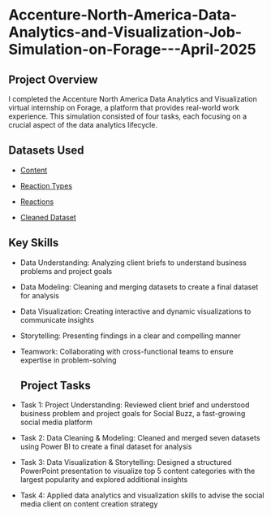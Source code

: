 # Accenture-North-America-Data-Analytics-and-Visualization-Job-Simulation-on-Forage---April-2025
## Project Overview
I completed the Accenture North America Data Analytics and Visualization virtual internship on Forage, a platform that provides real-world work experience. This simulation consisted of four tasks, each focusing on a crucial aspect of the data analytics lifecycle.
## Datasets Used
- <a href="https://github.com/Poojitha2509/Accenture-North-America-Data-Analytics-and-Visualization-Job-Simulation-on-Forage---April-2025/blob/main/Content.csv"> Content </a>

- <a href="https://github.com/Poojitha2509/Accenture-North-America-Data-Analytics-and-Visualization-Job-Simulation-on-Forage---April-2025/blob/main/ReactionTypes.csv"> Reaction Types </a>

- <a href="https://github.com/Poojitha2509/Accenture-North-America-Data-Analytics-and-Visualization-Job-Simulation-on-Forage---April-2025/blob/main/Reactions.csv"> Reactions </a>

- <a href="https://github.com/Poojitha2509/Accenture-North-America-Data-Analytics-and-Visualization-Job-Simulation-on-Forage---April-2025/blob/main/Task%203_Final%20Content%20Data%20set.csv"> Cleaned Dataset </a>

## Key Skills
- Data Understanding: Analyzing client briefs to understand business problems and project goals
- Data Modeling: Cleaning and merging datasets to create a final dataset for analysis
- Data Visualization: Creating interactive and dynamic visualizations to communicate insights
- Storytelling: Presenting findings in a clear and compelling manner
- Teamwork: Collaborating with cross-functional teams to ensure expertise in problem-solving

  ## Project Tasks
- Task 1: Project Understanding: Reviewed client brief and understood business problem and project goals for Social Buzz, a fast-growing social media platform
- Task 2: Data Cleaning & Modeling: Cleaned and merged seven datasets using Power BI to create a final dataset for analysis
- Task 3: Data Visualization & Storytelling: Designed a structured PowerPoint presentation to visualize top 5 content categories with the largest popularity and explored additional insights
- Task 4: Applied data analytics and visualization skills to advise the social media client on content creation strategy

